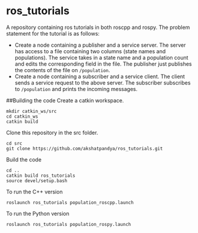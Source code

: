 # ros_tutorials
A repository containing ros tutorials in both roscpp and rospy. The problem statement for the tutorial is as follows:
- Create a node containing a publisher and a service server. The server has access to a file containing two columns (state names and populations). The service takes in a state name and a population count and edits the corresponding field in the file. The publisher just publishes the contents of the file on `/population`.
- Create a node containing a subscriber and a service client. The client sends a service request to the above server. The subscriber subscribes to `/population` and prints the incoming messages.

##Building the code
Create a catkin workspace.
```
mkdir catkin_ws/src
cd catkin_ws
catkin build
```
Clone this repository in the src folder.
```
cd src
git clone https://github.com/akshatpandya/ros_tutorials.git
```
Build the code
```
cd ..
catkin build ros_tutorials
source devel/setup.bash
```
To run the C++ version
```
roslaunch ros_tutorials population_roscpp.launch
```
To run the Python version
```
roslaunch ros_tutorials population_rospy.launch
```
